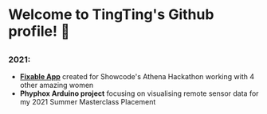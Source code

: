 # Welcome to TingTing's Github profile! :wave:
## 

### 2021:
- [**Fixable App**](https://devpost.com/software/fixable-community-powered-repair-app) created for Showcode's Athena Hackathon working with 4 other amazing women
- **Phyphox Arduino project** focusing on visualising remote sensor data for my 2021 Summer Masterclass Placement
